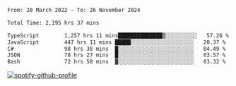 <!--START_SECTION:waka-->

```txt
From: 20 March 2022 - To: 26 November 2024

Total Time: 2,195 hrs 37 mins

TypeScript        1,257 hrs 11 mins██████████████▒░░░░░░░░░░   57.26 %
JavaScript        447 hrs 11 mins █████░░░░░░░░░░░░░░░░░░░░   20.37 %
C#                98 hrs 38 mins  █░░░░░░░░░░░░░░░░░░░░░░░░   04.49 %
JSON              78 hrs 27 mins  █░░░░░░░░░░░░░░░░░░░░░░░░   03.57 %
Bash              72 hrs 58 mins  ▓░░░░░░░░░░░░░░░░░░░░░░░░   03.32 %
```

<!--END_SECTION:waka-->
[![spotify-github-profile](https://spotify-github-profile.vercel.app/api/view?uid=c00zprrvy9xiloa9qnco3hmng&cover_image=true&theme=novatorem&show_offline=false&background_color=121212&bar_color=53b14f&bar_color_cover=false)](https://spotify-github-profile.vercel.app/api/view?uid=c00zprrvy9xiloa9qnco3hmng&redirect=true)



